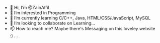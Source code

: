 - 👋 Hi, I’m @ZainAlfil
- 👀 I’m interested in Programming
- 🌱 I’m currently learning C/C++, Java, HTML/CSS/JavaScript, MySQL
- 💞️ I’m looking to collaborate on Learning...
- 📫 How to reach me? Maybe there's Messaging on this loveley website :) ...

<!---
ZainAlfil/ZainAlfil is a ✨ special ✨ repository because its `README.md` (this file) appears on your GitHub profile.
You can click the Preview link to take a look at your changes.
--->
